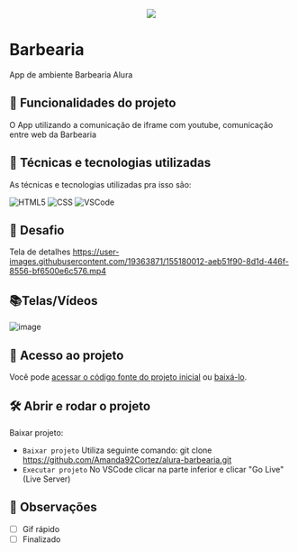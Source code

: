 <p align="center"> <img src="http://img.shields.io/static/v1?label=STATUS_GERAL&message=FINALIZADA&color=RED&style=for-the-badge" #vitrinedev/> </p>

# Barbearia
App de ambiente Barbearia Alura

## 🔨 Funcionalidades do projeto
O App utilizando a comunicação de iframe com youtube, comunicação entre web da Barbearia

## :bookmark_tabs: Técnicas e tecnologias utilizadas
As técnicas e tecnologias utilizadas pra isso são:

![HTML5](https://img.shields.io/badge/HTML-e06b12?style=for-the-badge&logo=html5&logoColor=white)
![CSS](https://img.shields.io/badge/CSS-1283e0?&style=for-the-badge&logo=css3&logoColor=white)
![VSCode](https://img.shields.io/badge/-VSCode-007ACC?style=for-the-badge&logo=visual-studio-code&logoColor=white)

## 🎯 Desafio
Tela de detalhes
https://user-images.githubusercontent.com/19363871/155180012-aeb51f90-8d1d-446f-8556-bf6500e6c576.mp4

## 📚Telas/Vídeos
![image](https://github.com/Amanda92Cortez/alura-barbearia/assets/19363871/aab6f5e1-1d74-4f3b-b098-082abe86fd5d)


## 📁 Acesso ao projeto
Você pode [acessar o código fonte do projeto inicial](https://github.com/Amanda92Cortez/alura-barbearia) ou [baixá-lo](https://github.com/Amanda92Cortez/alura-barbearia/archive/refs/heads/main.zip).

## 🛠️ Abrir e rodar o projeto
Baixar projeto:
- ` Baixar projeto ` Utiliza seguinte comando: git clone https://github.com/Amanda92Cortez/alura-barbearia.git
- ` Executar projeto ` No VSCode clicar na parte inferior e clicar "Go Live" (Live Server)

## 🔎 Observações
- [ ] Gif rápido
- [ ] Finalizado
